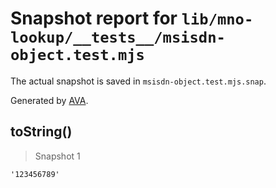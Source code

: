 # Snapshot report for `lib/mno-lookup/__tests__/msisdn-object.test.mjs`

The actual snapshot is saved in `msisdn-object.test.mjs.snap`.

Generated by [AVA](https://avajs.dev).

## toString()

> Snapshot 1

    '123456789'
